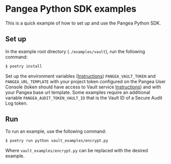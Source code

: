 # Pangea Python SDK examples

This is a quick example of how to set up and use the Pangea Python SDK.

## Set up

In the example root directory (`./examples/vault`), run the following command:

```bash
$ poetry install
```

Set up the environment variables ([Instructions](https://pangea.cloud/docs/vault/#set-your-environment-variables)) `PANGEA_VAULT_TOKEN` and `PANGEA_URL_TEMPLATE` with your project token configured on the Pangea User Console (token should have access to Vault service [Instructions](https://pangea.cloud/docs/admin-guide/tokens)) and with your Pangea base url template. Some examples require
an additional variable `PANGEA_AUDIT_TOKEN_VAULT_ID` that is the Vault ID of a
Secure Audit Log token.

## Run

To run an example, use the following command:

```bash
$ poetry run python vault_examples/encrypt.py
```

Where `vault_examples/encrypt.py` can be replaced with the desired example.
